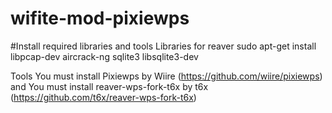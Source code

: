 # wifite-mod-pixiewps

#Install required libraries and tools
Libraries for reaver
  sudo apt-get install libpcap-dev aircrack-ng sqlite3 libsqlite3-dev

Tools
    You must install Pixiewps by Wiire (https://github.com/wiire/pixiewps)
    and 
    You must install reaver-wps-fork-t6x by t6x (https://github.com/t6x/reaver-wps-fork-t6x)
